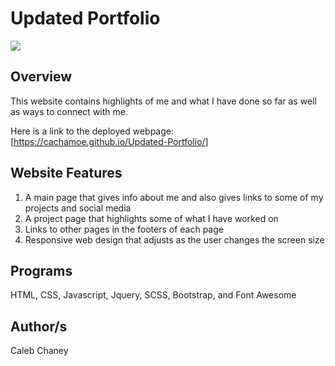 # Updated Portfolio 
![](image2/Screen%20Shot%202020-09-28%20at%2010.35.22%20AM.png.png)
## Overview
This website contains highlights of me and what I have done so far as well as ways to connect with me. 

Here is a link to the deployed webpage: [https://cachamoe.github.io/Updated-Portfolio/]

## Website Features
1) A main page that gives info about me and also gives links to some of my projects and social media
2) A project page that highlights some of what I have worked on
3) Links to other pages in the footers of each page
4) Responsive web design that adjusts as the user changes the screen size

## Programs 
HTML, CSS, Javascript, Jquery, SCSS, Bootstrap, and Font Awesome

## Author/s
Caleb Chaney

